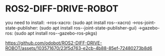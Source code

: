 # ROS2-DIFF-DRIVE-ROBOT
you need to install:
->ros-xacro: (sudo apt install ros-<ros2-distro>-xacro)
->ros-joint-state-publisher: (sudo apt install ros-<ros2-distro>-joint-state-publisher-gui)
->gazebo-ros: (sudo apt install ros-<ros2-distro>-gazebo-ros-pkgs)


https://github.com/odobot/ROS2-DIFF-DRIVE-ROBOT/assets/103571670/23f5d763-e2cb-4b88-85ef-72480273b8d6

